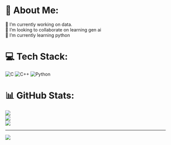 # 💫 About Me:
🔭 I’m currently working on data.<br>👯 I’m looking to collaborate on learning gen ai<br>🌱 I’m currently learning python


# 💻 Tech Stack:
![C](https://img.shields.io/badge/c-%2300599C.svg?style=for-the-badge&logo=c&logoColor=white) ![C++](https://img.shields.io/badge/c++-%2300599C.svg?style=for-the-badge&logo=c%2B%2B&logoColor=white) ![Python](https://img.shields.io/badge/python-3670A0?style=for-the-badge&logo=python&logoColor=ffdd54)
# 📊 GitHub Stats:
![](https://github-readme-stats.vercel.app/api?username=ACarpediem&theme=dark&hide_border=false&include_all_commits=true&count_private=true)<br/>
![](https://github-readme-streak-stats.herokuapp.com/?user=ACarpediem&theme=dark&hide_border=false)<br/>
![](https://github-readme-stats.vercel.app/api/top-langs/?username=ACarpediem&theme=dark&hide_border=false&include_all_commits=true&count_private=true&layout=compact)

---
[![](https://visitcount.itsvg.in/api?id=ACarpediem&icon=0&color=0)](https://visitcount.itsvg.in)

<!-- Proudly created with GPRM ( https://gprm.itsvg.in ) -->
